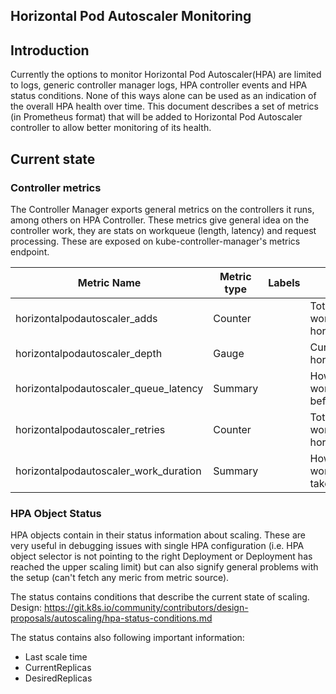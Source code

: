 ## Horizontal Pod Autoscaler Monitoring

## Introduction
Currently the options to monitor Horizontal Pod Autoscaler(HPA) are limited to
logs, generic controller manager logs, HPA controller events and HPA status
conditions. None of this ways alone can be used as an indication of the overall
HPA health over time. This document describes a set of metrics (in Prometheus
format) that will be added to Horizontal Pod Autoscaler controller to allow
better monitoring of its health.

## Current state 

### Controller metrics

The Controller Manager exports general metrics on the controllers it runs, among
others on HPA Controller. These metrics give general idea on the controller 
work, they are stats on workqueue (length, latency) and request processing. 
These are exposed on kube-controller-manager's metrics endpoint.

| Metric Name | Metric type | Labels | Description |
| ----------- | ----------- | ------ | ----------- |
| horizontalpodautoscaler_adds | Counter |  | Total number of adds handled by workqueue: horizontalpodautoscaler |
| horizontalpodautoscaler_depth | Gauge |  | Current depth of workqueue: horizontalpodautoscaler |
| horizontalpodautoscaler_queue_latency | Summary |  | How long an item stays in workqueuehorizontalpodautoscaler before being requested. |
| horizontalpodautoscaler_retries | Counter |  | Total number of retries handled by workqueue: horizontalpodautoscaler |
| horizontalpodautoscaler_work_duration | Summary |  | How long processing an item from workqueuehorizontalpodautoscaler takes. |

### HPA Object Status

HPA objects contain in their status information about scaling. These are very
useful in debugging issues with single HPA configuration (i.e. HPA object 
selector is not pointing to the right Deployment or Deployment has reached the 
upper scaling limit) but can also signify general problems with the setup 
(can't fetch any meric from metric source). 

The status contains conditions that describe the current state of scaling. 
Design: https://git.k8s.io/community/contributors/design-proposals/autoscaling/hpa-status-conditions.md 

The status contains also following important information:
* Last scale time
* CurrentReplicas
* DesiredReplicas

